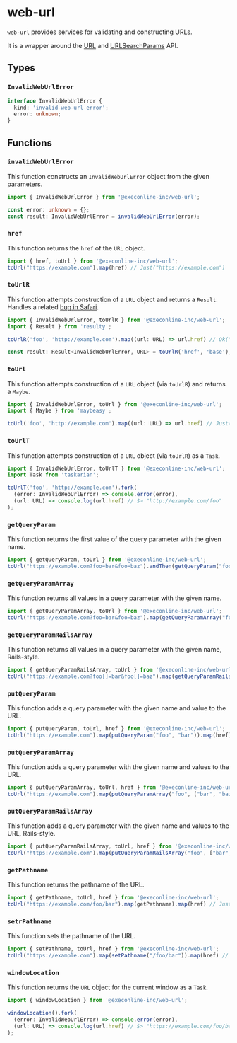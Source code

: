 # web-url

`web-url` provides services for validating and constructing URLs.

It is a wrapper around the [URL](https://developer.mozilla.org/en-US/docs/Web/API/URL)
and [URLSearchParams](https://developer.mozilla.org/en-US/docs/Web/API/URLSearchParams) API.

## Types

### `InvalidWebUrlError`

```ts
interface InvalidWebUrlError {
  kind: 'invalid-web-url-error';
  error: unknown;
}
```

## Functions

### `invalidWebUrlError`

This function constructs an `InvalidWebUrlError` object from the given parameters.

```ts
import { InvalidWebUrlError } from '@execonline-inc/web-url';

const error: unknown = {};
const result: InvalidWebUrlError = invalidWebUrlError(error);
```

### `href`

This function returns the `href` of the `URL` object.

```ts
import { href, toUrl } from '@execonline-inc/web-url';
toUrl("https://example.com").map(href) // Just("https://example.com")
```

### `toUrlR`

This function attempts construction of a `URL` object and returns a `Result`. Handles a related [bug in Safari](https://github.com/zloirock/core-js/issues/656).

```ts
import { InvalidWebUrlError, toUrlR } from '@execonline-inc/web-url';
import { Result } from 'resulty';

toUrlR('foo', 'http://example.com').map((url: URL) => url.href) // Ok("http://example.com/foo")

const result: Result<InvalidWebUrlError, URL> = toUrlR('href', 'base');
```

### `toUrl`

This function attempts construction of a `URL` object (via `toUrlR`) and returns a `Maybe`.

```ts
import { InvalidWebUrlError, toUrl } from '@execonline-inc/web-url';
import { Maybe } from 'maybeasy';

toUrl('foo', 'http://example.com').map((url: URL) => url.href) // Just("http://example.com/foo")
```

### `toUrlT`

This function attempts construction of a `URL` object (via `toUrlR`) as a `Task`.

```ts
import { InvalidWebUrlError, toUrlT } from '@execonline-inc/web-url';
import Task from 'taskarian';

toUrlT('foo', 'http://example.com').fork(
  (error: InvalidWebUrlError) => console.error(error),
  (url: URL) => console.log(url.href) // $> "http://example.com/foo"
);
```

### `getQueryParam`

This function returns the first value of the query parameter with the given name.

```ts
import { getQueryParam, toUrl } from '@execonline-inc/web-url';
toUrl("https://example.com?foo=bar&foo=baz").andThen(getQueryParam("foo")) // Just("bar")
```

### `getQueryParamArray`

This function returns all values in a query parameter with the given name.

```ts
import { getQueryParamArray, toUrl } from '@execonline-inc/web-url';
toUrl("https://example.com?foo=bar&foo=baz").map(getQueryParamArray("foo")) // Just(["bar", "baz"])
```

### `getQueryParamRailsArray`

This function returns all values in a query parameter with the given name, Rails-style.

```ts
import { getQueryParamRailsArray, toUrl } from '@execonline-inc/web-url';
toUrl("https://example.com?foo[]=bar&foo[]=baz").map(getQueryParamRailsArray("foo")) // Just(["bar", "baz"])
```


### `putQueryParam`

This function adds a query parameter with the given name and value to the URL.

```ts
import { putQueryParam, toUrl, href } from '@execonline-inc/web-url';
toUrl("https://example.com").map(putQueryParam("foo", "bar")).map(href) // Just("https://example.com?foo=bar")
```

### `putQueryParamArray`

This function adds a query parameter with the given name and values to the URL.

```ts
import { putQueryParamArray, toUrl, href } from '@execonline-inc/web-url';
toUrl("https://example.com").map(putQueryParamArray("foo", ["bar", "baz"])).map(href) // Just("https://example.com?foo=bar&foo=baz")
```

### `putQueryParamRailsArray`

This function adds a query parameter with the given name and values to the URL, Rails-style.

```ts
import { putQueryParamRailsArray, toUrl, href } from '@execonline-inc/web-url';
toUrl("https://example.com").map(putQueryParamRailsArray("foo", ["bar", "baz"])).map(href) // Just("https://example.com?foo[]=bar&foo[]=baz")
```

### `getPathname`

This function returns the pathname of the URL.

```ts
import { getPathname, toUrl, href } from '@execonline-inc/web-url';
toUrl("https://example.com/foo/bar").map(getPathname).map(href) // Just("/foo/bar")
```

### `setrPathname`

This function sets the pathname of the URL.

```ts
import { setPathname, toUrl, href } from '@execonline-inc/web-url';
toUrl("https://example.com").map(setPathname("/foo/bar")).map(href) // Just("https://example.com/foo/bar")
```

### `windowLocation`

This function returns the `URL` object for the current window as a `Task`.

```ts
import { windowLocation } from '@execonline-inc/web-url';

windowLocation().fork(
  (error: InvalidWebUrlError) => console.error(error),
  (url: URL) => console.log(url.href) // $> "https://example.com/foo/bar"
);
```
